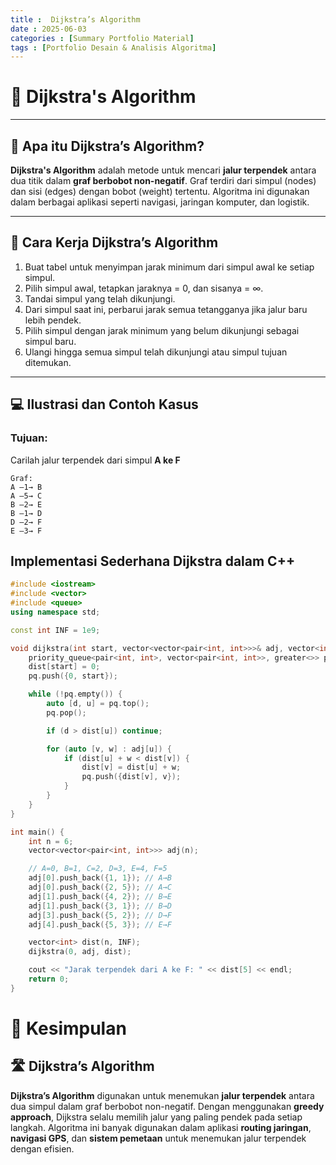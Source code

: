 ```yaml
---
title :  Dijkstra’s Algorithm
date : 2025-06-03
categories : [Summary Portfolio Material]
tags : [Portfolio Desain & Analisis Algoritma]
---
```


# 📍 Dijkstra's Algorithm

---

## 📘 Apa itu Dijkstra’s Algorithm?

**Dijkstra's Algorithm** adalah metode untuk mencari **jalur terpendek** antara dua titik dalam **graf berbobot non-negatif**. Graf terdiri dari simpul (nodes) dan sisi (edges) dengan bobot (weight) tertentu. Algoritma ini digunakan dalam berbagai aplikasi seperti navigasi, jaringan komputer, dan logistik.

---

## 🔧 Cara Kerja Dijkstra’s Algorithm

1. Buat tabel untuk menyimpan jarak minimum dari simpul awal ke setiap simpul.
2. Pilih simpul awal, tetapkan jaraknya = 0, dan sisanya = ∞.
3. Tandai simpul yang telah dikunjungi.
4. Dari simpul saat ini, perbarui jarak semua tetangganya jika jalur baru lebih pendek.
5. Pilih simpul dengan jarak minimum yang belum dikunjungi sebagai simpul baru.
6. Ulangi hingga semua simpul telah dikunjungi atau simpul tujuan ditemukan.

---

## 💻 Ilustrasi dan Contoh Kasus

### Tujuan:
Carilah jalur terpendek dari simpul **A ke F**

```text
Graf:
A —1→ B
A —5→ C
B —2→ E
B —1→ D
D —2→ F
E —3→ F
```

## Implementasi Sederhana Dijkstra dalam C++

```cpp
#include <iostream>
#include <vector>
#include <queue>
using namespace std;

const int INF = 1e9;

void dijkstra(int start, vector<vector<pair<int, int>>>& adj, vector<int>& dist) {
    priority_queue<pair<int, int>, vector<pair<int, int>>, greater<>> pq;
    dist[start] = 0;
    pq.push({0, start});

    while (!pq.empty()) {
        auto [d, u] = pq.top();
        pq.pop();

        if (d > dist[u]) continue;

        for (auto [v, w] : adj[u]) {
            if (dist[u] + w < dist[v]) {
                dist[v] = dist[u] + w;
                pq.push({dist[v], v});
            }
        }
    }
}

int main() {
    int n = 6;
    vector<vector<pair<int, int>>> adj(n);

    // A=0, B=1, C=2, D=3, E=4, F=5
    adj[0].push_back({1, 1}); // A→B
    adj[0].push_back({2, 5}); // A→C
    adj[1].push_back({4, 2}); // B→E
    adj[1].push_back({3, 1}); // B→D
    adj[3].push_back({5, 2}); // D→F
    adj[4].push_back({5, 3}); // E→F

    vector<int> dist(n, INF);
    dijkstra(0, adj, dist);

    cout << "Jarak terpendek dari A ke F: " << dist[5] << endl;
    return 0;
}

```

# 📝 Kesimpulan

## 🛣️ Dijkstra’s Algorithm
**Dijkstra’s Algorithm** digunakan untuk menemukan **jalur terpendek** antara dua simpul dalam graf berbobot non-negatif. Dengan menggunakan **greedy approach**, Dijkstra selalu memilih jalur yang paling pendek pada setiap langkah. Algoritma ini banyak digunakan dalam aplikasi **routing jaringan**, **navigasi GPS**, dan **sistem pemetaan** untuk menemukan jalur terpendek dengan efisien.
